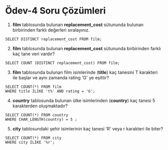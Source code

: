 # Ödev-4 Soru Çözümleri

1. **film** tablosunda bulunan **replacement_cost** sütununda bulunan birbirinden farklı değerleri sıralayınız.

```
SELECT DISTINCT replacement_cost FROM film;
```

2. **film** tablosunda bulunan **replacement_cost** sütununda birbirinden farklı kaç tane veri vardır?

```
SELECT COUNT (DISTINCT replacement_cost) FROM film;
```

3. **film** tablosunda bulunan film isimlerinde (**title**) kaç tanesini T karakteri ile başlar ve aynı zamanda rating 'G' ye eşittir?

```
SELECT COUNT(*) FROM film
WHERE title ILIKE 't%' AND rating = 'G';
```

4. **country** tablosunda bulunan ülke isimlerinden (**country**) kaç tanesi 5 karakterden oluşmaktadır?

```
SELECT COUNT(*) FROM country
WHERE CHAR_LENGTH(country) = 5 ;
```

5. **city** tablosundaki şehir isimlerinin kaç tanesi 'R' veya r karakteri ile biter?

```
SELECT COUNT(*) FROM city
WHERE city ILIKE '%r';
```
